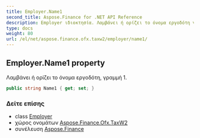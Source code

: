```yaml
---
title: Employer.Name1
second_title: Aspose.Finance for .NET API Reference
description: Employer ιδιοκτησία. Λαμβάνει ή ορίζει το όνομα εργοδότη γραμμή 1.
type: docs
weight: 80
url: /el/net/aspose.finance.ofx.taxw2/employer/name1/
---
```

## Employer.Name1 property

Λαμβάνει ή ορίζει το όνομα εργοδότη, γραμμή 1.

```csharp
public string Name1 { get; set; }
```

### Δείτε επίσης

* class [Employer](../)
* χώρος ονομάτων [Aspose.Finance.Ofx.TaxW2](../../employer/)
* συνέλευση [Aspose.Finance](../../../)


